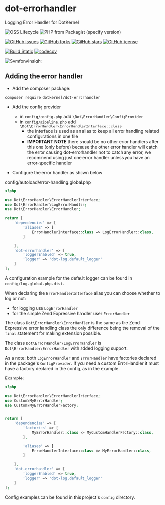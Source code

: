 # dot-errorhandler

Logging Error Handler for DotKernel

![OSS Lifecycle](https://img.shields.io/osslifecycle/dotkernel/dot-errorhandler)
![PHP from Packagist (specify version)](https://img.shields.io/packagist/php-v/dotkernel/dot-errorhandler/3.3.2)

[![GitHub issues](https://img.shields.io/github/issues/dotkernel/dot-errorhandler)](https://github.com/dotkernel/dot-errorhandler/issues)
[![GitHub forks](https://img.shields.io/github/forks/dotkernel/dot-errorhandler)](https://github.com/dotkernel/dot-errorhandler/network)
[![GitHub stars](https://img.shields.io/github/stars/dotkernel/dot-errorhandler)](https://github.com/dotkernel/dot-errorhandler/stargazers)
[![GitHub license](https://img.shields.io/github/license/dotkernel/dot-errorhandler)](https://github.com/dotkernel/dot-errorhandler/blob/3.0/LICENSE)

[![Build Static](https://github.com/dotkernel/dot-errorhandler/actions/workflows/static-analysis.yml/badge.svg?branch=3.0)](https://github.com/dotkernel/dot-errorhandler/actions/workflows/static-analysis.yml)
[![codecov](https://codecov.io/gh/dotkernel/dot-errorhandler/branch/3.0/graph/badge.svg?token=0KIJARS5RS)](https://codecov.io/gh/dotkernel/dot-errorhandler)

[![SymfonyInsight](https://insight.symfony.com/projects/cf1f8d89-f230-4157-bc8b-7cce20c75454/big.svg)](https://insight.symfony.com/projects/cf1f8d89-f230-4157-bc8b-7cce20c75454)

## Adding the error handler

- Add the composer package:

`composer require dotkernel/dot-errorhandler`

- Add the config provider
    - in `config/config.php` add `\Dot\ErrorHandler\ConfigProvider`
    - in `config/pipeline.php` add `\Dot\ErrorHandler\ErrorHandlerInterface::class`
        - the interface is used as an alias to keep all error handling related configurations in one file
        - **IMPORTANT NOTE** there should be no other error handlers after this one (only before) because the other error handler will catch the error causing dot-errorhandler not to catch any error, we recommend using just one error handler unless you have an error-specific handler

- Configure the error handler as shown below

config/autoload/error-handling.global.php

```php
<?php

use Dot\ErrorHandler\ErrorHandlerInterface;
use Dot\ErrorHandler\LogErrorHandler;
use Dot\ErrorHandler\ErrorHandler;

return [
    'dependencies' => [
        'aliases' => [
            ErrorHandlerInterface::class => LogErrorHandler::class,
        ]

    ],
    'dot-errorhandler' => [
        'loggerEnabled' => true,
        'logger' => 'dot-log.default_logger'
    ]
];
```

A configuration example for the default logger can be found in `config/log.global.php.dist`.

When declaring the `ErrorHandlerInterface` alias you can choose whether to log or not:

- for logging use `LogErrorHandler`
- for the simple Zend Expressive handler user `ErrorHandler`

The class `Dot\ErrorHandler\ErrorHandler` is the same as the Zend Expressive error handling class
the only difference being the removal of the `final` statement for making extension possible.

The class `Dot\ErrorHandler\LogErrorHandler` is `Dot\ErrorHandler\ErrorHandler` with
added logging support.

As a note: both `LogErrorHandler` and `ErrorHandler` have factories declared in the
package's `ConfigProvider`. If you need a custom ErrorHandler it must have a factory
declared in the config, as in the example.

Example:

```php
<?php

use Dot\ErrorHandler\ErrorHandlerInterface;
use Custom\MyErrorHandler;
use Custom\MyErrorHandlerFactory;


return [
    'dependencies' => [
        'factories' => [
            MyErrorHandler::class => MyCustomHandlerFactory::class,
        ],
        
        'aliases' => [
            ErrorHandlerInterface::class => MyErrorHandler::class,
        ]

    ],
    'dot-errorhandler' => [
        'loggerEnabled' => true,
        'logger' => 'dot-log.default_logger'
    ]
];
```

Config examples can be found in this project's `config` directory.
